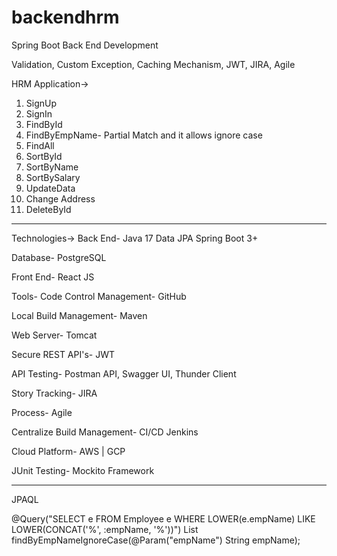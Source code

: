 # backendhrm
Spring Boot Back End Development

Validation, Custom Exception, Caching Mechanism, JWT, JIRA, Agile

HRM Application->
1. SignUp
2. SignIn
3. FindById
4. FindByEmpName- Partial Match and it allows ignore case 
5. FindAll
6. SortById
7. SortByName
8. SortBySalary
9. UpdateData
10. Change Address
11. DeleteById
--------------------------------------------------
Technologies->
Back End-
Java 17
Data JPA
Spring Boot 3+

Database- PostgreSQL

Front End- React JS

Tools-
Code Control Management- GitHub

Local Build Management- Maven

Web Server- Tomcat

Secure REST API's- JWT 

API Testing- Postman API, Swagger UI, Thunder Client

Story Tracking- JIRA

Process- Agile

Centralize Build Management- CI/CD Jenkins

Cloud Platform- AWS | GCP

JUnit Testing- Mockito Framework

--------------------------

JPAQL

@Query("SELECT e FROM Employee e WHERE LOWER(e.empName) LIKE LOWER(CONCAT('%', :empName, '%'))")
List<Employee> findByEmpNameIgnoreCase(@Param("empName") String empName);




